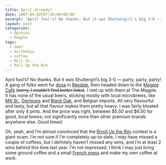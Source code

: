 ```yaml
---
title: April already?
date: 2007-04-02T07:50:00+00:00
excerpt: "April fool's? No thanks. But it was Shuttergirl's big 3-0 -- party, party, party! A gang of folks went for dosa in"
layout: post
categories:
  - Opinion
  - People
tags:
  - beer
  - birthdays
  - coffee
  - Mill St.
  - Roll Up the Rim
---
```

April fool&#8217;s? No thanks. But it _was_ Shuttergirl&#8217;s big 3-0 &#8212; party, party, party! A gang of folks went for [dosa](http://en.wikipedia.org/wiki/Dosa) in [Rexdale](http://maps.google.ca/maps?hl=en&q=rexdale%20toronto&cr=countryCA&ie=UTF-8&oe=UTF-8&um=1&sa=N&tab=wl), then headed down to the [Magpie Café](http://toronto.ibegin.com/restaurants/magpie-cafe) <del>(sorry, I couldn&#8217;t find better links)</del>. I met up with them at The Magpie. It has none of the usual beers, sticking mostly with local microbrews, like [Mill St.](http://millstreetbrewery.com/), [Denisons](http://www.denisons.ca/) and [Black Oak](http://blackoakbeer.com/index.php/the-beer/), and Belgian imports. All very flavourful and tasty, but all that flavour makes them pretty heavy. I was fairly bloated after only 4 pints. And the price was right, between $5.50 and $6.50 for good, local brews; not significantly more than other premium brands anywhere else. Good times!

Oh, yeah, and I&#8217;m almost convinced that the <a href="rutr.php" rel="nofollow">Rrroll Up the Rim</a> contest is a giant scam. I&#8217;m not sure if I&#8217;m completely up-to-date, I may have missed a couple of coffees, but I defnitely haven&#8217;t missed any wins, and I&#8217;m at least 2 wins behind this time last year. I&#8217;m not impressed. I think I may just bring some ground coffee and a small [French press](http://en.wikipedia.org/wiki/French_press) and make my own coffee at work.